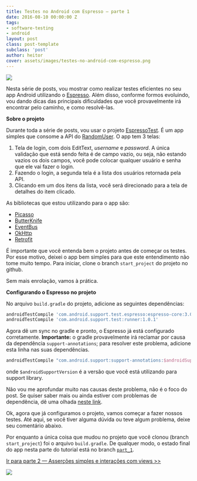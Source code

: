 ```yaml
---
title: Testes no Android com Espresso — parte 1
date: 2016-08-10 00:00:00 Z
tags:
- software-testing
- android
layout: post
class: post-template
subclass: 'post'
author: heitor
cover: assets/images/testes-no-android-com-espresso.png
---
```


![](https://cdn-images-1.medium.com/max/1024/1*99qTbnhUu3jQsGn3eWIgrA.png)

Nesta série de posts, vou mostrar como realizar testes eficientes no seu app Android utilizando o [Espresso](https://google.github.io/android-testing-support-library/docs/espresso/). Além disso, conforme formos evoluindo, vou dando dicas das principais dificuldades que você provavelmente irá encontrar pelo caminho, e como resolvê-las.

**Sobre o projeto**

Durante toda a série de posts, vou usar o projeto [EspressoTest](https://github.com/heitorcolangelo/EspressoTests). É um app simples que consome a API do [RandomUser](https://randomuser.me/). O app tem 3 telas:

1.  Tela de login, com dois EditText, _username_ e _password_. A única validação que está sendo feita é de campo vazio, ou seja, não estando vazios os dois campos, você pode colocar qualquer usuário e senha que ele vai fazer o login.
2.  Fazendo o login, a segunda tela é a lista dos usuários retornada pela API.
3.  Clicando em um dos itens da lista, você será direcionado para a tela de detalhes do item clicado.

As bibliotecas que estou utilizando para o app são:

*   [Picasso](http://square.github.io/picasso/)
*   [ButterKnife](http://jakewharton.github.io/butterknife/)
*   [EventBus](https://github.com/greenrobot/EventBus)
*   [OkHttp](http://square.github.io/okhttp/)
*   [Retrofit](http://square.github.io/retrofit/)

É importante que você entenda bem o projeto antes de começar os testes. Por esse motivo, deixei o app bem simples para que este entendimento não tome muito tempo. Para iniciar, clone o branch `start_project` do projeto no github.

Sem mais enrolação, vamos à prática.

**Configurando o Espresso no projeto**

No arquivo `build.gradle` do projeto, adicione as seguintes dependências:

```groovy
androidTestCompile 'com.android.support.test.espresso:espresso-core:3.0.1'  
androidTestCompile 'com.android.support.test:runner:1.0.1'
```

Agora dê um sync no gradle e pronto, o Espresso já está configurado corretamente. 
**Importante:** o gradle provavelmente irá reclamar por causa da dependência `support-annotations`; para resolver este problema, adicione esta linha nas suas dependências.

```groovy
androidTestCompile "com.android.support:support-annotations:$androidSupportVersion"
```

onde `$androidSupportVersion` é a versão que você está utilizando para support library.

Não vou me aprofundar muito nas causas deste problema, não é o foco do post. Se quiser saber mais ou ainda estiver com problemas de dependência, dê uma olhada [neste link](http://stackoverflow.com/questions/33317555/conflict-with-dependency-com-android-supportsupport-annotations-resolved-ver).

Ok, agora que já configuramos o projeto, vamos começar a fazer nossos testes. Até aqui, se você tiver alguma dúvida ou teve algum problema, deixe seu comentário abaixo.

Por enquanto a única coisa que mudou no projeto que você clonou (branch `start_project`) foi o arquivo `build.gradle`. De qualquer modo, o estado final do app nesta parte do tutorial está no branch [`part_1`](https://github.com/heitorcolangelo/EspressoTests/tree/part_1).

[Ir para parte 2 — Asserções simples e interações com views >>](https://medium.com/@heitorcolangelo/testes-no-android-com-espresso-parte-2-5180ee03ed9a#.7hwn7r3fe)

![](https://medium.com/_/stat?event=post.clientViewed&referrerSource=full_rss&postId=8d739672a235)